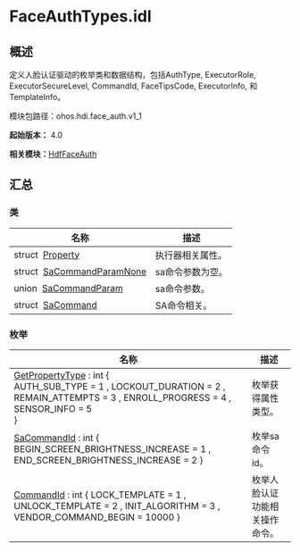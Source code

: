 # FaceAuthTypes.idl


## 概述

定义人脸认证驱动的枚举类和数据结构，包括AuthType, ExecutorRole, ExecutorSecureLevel, CommandId, FaceTipsCode, ExecutorInfo, 和TemplateInfo。

模块包路径：ohos.hdi.face_auth.v1_1

**起始版本：** 4.0

**相关模块：**[HdfFaceAuth](_hdf_face_auth_v11.md)


## 汇总


### 类

| 名称 | 描述 | 
| -------- | -------- |
| struct&nbsp;&nbsp;[Property](_property_faceauth_v11.md) | 执行器相关属性。 | 
| struct&nbsp;&nbsp;[SaCommandParamNone](_sa_command_param_none_faceauth_v11.md) | sa命令参数为空。 | 
| union&nbsp;&nbsp;[SaCommandParam](union_sa_command_param_faceauth_v11.md) | sa命令参数。 | 
| struct&nbsp;&nbsp;[SaCommand](_sa_command_faceauth_v11.md) | SA命令相关。 | 


### 枚举

| 名称 | 描述 | 
| -------- | -------- |
| [GetPropertyType](_hdf_face_auth_v11.md#getpropertytype) : int {<br/>AUTH_SUB_TYPE = 1 , LOCKOUT_DURATION = 2 , REMAIN_ATTEMPTS = 3 , ENROLL_PROGRESS = 4 ,<br/>SENSOR_INFO = 5<br/>} | 枚举获得属性类型。 | 
| [SaCommandId](_hdf_face_auth_v11.md#sacommandid) : int { BEGIN_SCREEN_BRIGHTNESS_INCREASE = 1 , END_SCREEN_BRIGHTNESS_INCREASE = 2 } | 枚举sa命令id。 | 
| [CommandId](_hdf_face_auth_v11.md#commandid) : int { LOCK_TEMPLATE = 1 , UNLOCK_TEMPLATE = 2 , INIT_ALGORITHM = 3 , VENDOR_COMMAND_BEGIN = 10000 } | 枚举人脸认证功能相关操作命令。 | 
